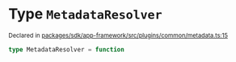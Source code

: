 # Type `MetadataResolver`
<sub>Declared in [packages/sdk/app-framework/src/plugins/common/metadata.ts:15](https://github.com/dxos/dxos/blob/664e23dbe/packages/sdk/app-framework/src/plugins/common/metadata.ts#L15)</sub>




```ts
type MetadataResolver = function
```
